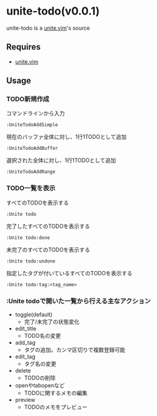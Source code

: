 # unite-todo(v0.0.1)
unite-todo is a [unite.vim](https://github.com/Shougo/unite.vim)'s source

## Requires
* [unite.vim](https://github.com/Shougo/unite.vim)

## Usage
### TODO新規作成
コマンドラインから入力

    :UniteTodoAddSimple

現在のバッファ全体に対し、1行1TODOとして追加

    :UniteTodoAddBuffer

選択された全体に対し、1行1TODOとして追加

    :UniteTodoAddRange

### TODO一覧を表示
すべてのTODOを表示する

    :Unite todo

完了したすべてのTODOを表示する

    :Unite todo:done

未完了のすべてのTODOを表示する

    :Unite todo:undone

指定したタグが付いているすべてのTODOを表示する

    :Unite todo:tag:<tag_name>

### :Unite todoで開いた一覧から行える主なアクション
* toggle(default)
    * 完了/未完了の状態変化
* edit_title
    * TODO名の変更
* add_tag
    * タグの追加。カンマ区切りで複数登録可能
* edit_tag
    * タグ名の変更
* delete
    * TODOの削除
* openやtabopenなど
    * TODOに関するメモの編集
* preview
    * TODOのメモをプレビュー
